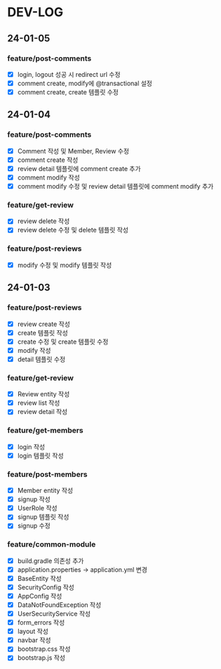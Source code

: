 # DEV-LOG
## 24-01-05
### feature/post-comments
- [x] login, logout 성공 시 redirect url 수정
- [x] comment create, modify에 @transactional 설정
- [x] comment create, create 템플릿 수정

## 24-01-04
### feature/post-comments
- [x] Comment 작성 및 Member, Review 수정
- [x] comment create 작성
- [x] review detail 템플릿에 comment create 추가
- [x] comment modify 작성
- [x] comment modify 수정 및 review detail 템플릿에 comment modify 추가

### feature/get-review
- [x] review delete 작성
- [x] review delete 수정 및 delete 템플릿 작성

### feature/post-reviews
- [x] modify 수정 및 modify 템플릿 작성

## 24-01-03
### feature/post-reviews
- [x] review create 작성
- [x] create 템플릿 작성
- [x] create 수정 및 create 템플릿 수정
- [x] modify 작성
- [x] detail 템플릿 수정

### feature/get-review
- [x] Review entity 작성
- [x] review list 작성
- [x] review detail 작성

### feature/get-members
- [x] login 작성
- [x] login 템플릿 작성

### feature/post-members
- [x] Member entity 작성
- [x] signup 작성
- [x] UserRole 작성
- [x] signup 템플릿 작성
- [x] signup 수정

### feature/common-module
- [x] build.gradle 의존성 추가
- [x] application.properties -> application.yml 변경
- [x] BaseEntity 작성
- [x] SecurityConfig 작성
- [x] AppConfig 작성
- [x] DataNotFoundException 작성
- [x] UserSecurityService 작성
- [x] form_errors 작성
- [x] layout 작성
- [x] navbar 작성
- [x] bootstrap.css 작성
- [x] bootstrap.js 작성